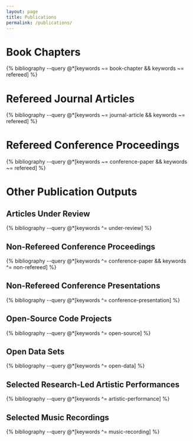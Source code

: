 ```yaml
---
layout: page
title: Publications
permalink: /publications/
---
```


# Book Chapters

{% bibliography --query @*[keywords ~= book-chapter && keywords ~= refereed] %}

# Refereed Journal Articles

{% bibliography --query @*[keywords ~= journal-article && keywords ~= refereed] %}

# Refereed Conference Proceedings

{% bibliography --query @*[keywords ~= conference-paper && keywords ~= refereed] %}

# Other Publication Outputs

## Articles Under Review

{% bibliography --query @*[keywords ^= under-review] %}

## Non-Refereed Conference Proceedings

{% bibliography --query @*[keywords ^= conference-paper && keywords ^= non-refereed] %}

## Non-Refereed Conference Presentations

{% bibliography --query @*[keywords ^= conference-presentation] %}

## Open-Source Code Projects

{% bibliography --query @*[keywords ^= open-source] %}

## Open Data Sets

{% bibliography --query @*[keywords ^= open-data] %}

## Selected Research-Led Artistic Performances

{% bibliography --query @*[keywords ^= artistic-performance] %}

## Selected Music Recordings

{% bibliography --query @*[keywords ^= music-recording] %}

<script>
// map our commands to the classList methods
const fnmap = {
  'toggle': 'toggle',
    'show': 'add',
    'hide': 'remove'
};
const collapse = (selector, cmd) => {
  const targets = Array.from(document.querySelectorAll(selector));
  targets.forEach(target => {
    target.classList[fnmap[cmd]]('show');
  });
}

// Grab all the trigger elements on the page
const triggers = Array.from(document.querySelectorAll('[data-toggle="collapse"]'));
// Listen for click events, but only on our triggers
window.addEventListener('click', (ev) => {
  const elm = ev.target;
  if (triggers.includes(elm)) {
    const selector = elm.getAttribute('data-target');
    collapse(selector, 'toggle');
  }
}, false);
</script>
